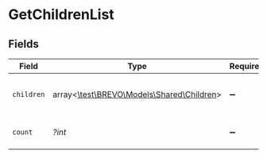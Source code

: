 # GetChildrenList


## Fields

| Field                                                                        | Type                                                                         | Required                                                                     | Description                                                                  | Example                                                                      |
| ---------------------------------------------------------------------------- | ---------------------------------------------------------------------------- | ---------------------------------------------------------------------------- | ---------------------------------------------------------------------------- | ---------------------------------------------------------------------------- |
| `children`                                                                   | array<[\test\BREVO\Models\Shared\Children](../../Models/Shared/Children.md)> | :heavy_minus_sign:                                                           | Your children's account information                                          |                                                                              |
| `count`                                                                      | *?int*                                                                       | :heavy_minus_sign:                                                           | Number of child accounts                                                     | 24                                                                           |